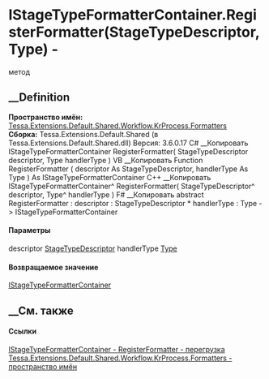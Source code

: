 # IStageTypeFormatterContainer.RegisterFormatter(StageTypeDescriptor, Type) -
метод
##  __Definition
 **Пространство имён:**
[Tessa.Extensions.Default.Shared.Workflow.KrProcess.Formatters](N_Tessa_Extensions_Default_Shared_Workflow_KrProcess_Formatters.htm)  
 **Сборка:** Tessa.Extensions.Default.Shared (в
Tessa.Extensions.Default.Shared.dll) Версия: 3.6.0.17
C# __Копировать
     IStageTypeFormatterContainer RegisterFormatter(
    	StageTypeDescriptor descriptor,
    	Type handlerType
    )
VB __Копировать
     Function RegisterFormatter ( 
    	descriptor As StageTypeDescriptor,
    	handlerType As Type
    ) As IStageTypeFormatterContainer
C++ __Копировать
    IStageTypeFormatterContainer^ RegisterFormatter(
    	StageTypeDescriptor^ descriptor, 
    	Type^ handlerType
    )
F# __Копировать
     abstract RegisterFormatter : 
            descriptor : StageTypeDescriptor * 
            handlerType : Type -> IStageTypeFormatterContainer 
#### Параметры
descriptor
[StageTypeDescriptor](T_Tessa_Extensions_Default_Shared_Workflow_KrProcess_StageTypeDescriptor.htm)
handlerType [Type](https://learn.microsoft.com/dotnet/api/system.type)
#### Возвращаемое значение
[IStageTypeFormatterContainer](T_Tessa_Extensions_Default_Shared_Workflow_KrProcess_Formatters_IStageTypeFormatterContainer.htm)
##  __См. также
#### Ссылки
[IStageTypeFormatterContainer -
](T_Tessa_Extensions_Default_Shared_Workflow_KrProcess_Formatters_IStageTypeFormatterContainer.htm)
[RegisterFormatter -
перегрузка](Overload_Tessa_Extensions_Default_Shared_Workflow_KrProcess_Formatters_IStageTypeFormatterContainer_RegisterFormatter.htm)
[Tessa.Extensions.Default.Shared.Workflow.KrProcess.Formatters - пространство
имён](N_Tessa_Extensions_Default_Shared_Workflow_KrProcess_Formatters.htm)
